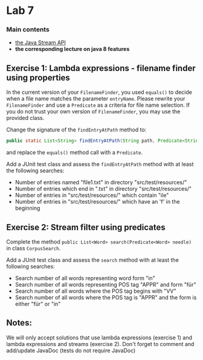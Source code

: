 # Lab 7

### Main contents
- [the Java Stream API](http://tutorials.jenkov.com/java-functional-programming/streams.html)
- **the corresponding lecture on java 8 features**

## Exercise 1: Lambda expressions - filename finder using properties

In the current version of your `FilenameFinder`, you used `equals()` to decide when a file name matches the parameter `entryName`. Please rewrite your `FilenameFinder` and use a 
`Predicate` as a criteria for file name selection. If you do not trust your own version of `FilenameFinder`, you may use the provided class.

Change the signature of the `findEntryAtPath` method to:

~~~java
public static List<String> findEntryAtPath(String path, Predicate<String> matcher)
~~~

and replace the `equals()` method call with a `Predicate`.

Add a JUnit test class and assess the `findEntryAtPath` method with at least the 
following searches:

* Number of entries named "file1.txt" in directory "src/test/resources/"
* Number of entries which end in ".txt" in directory "src/test/resources/"
* Number of entries in "src/test/resources/" which contain "ile"
* Number of entries in "src/test/resources/" which have an 'f' in the beginning

## Exercise 2: Stream filter using predicates

Complete the method `public List<Word> search(Predicate<Word> needle)` in class `CorpusSearch`.

Add a JUnit test class and assess the `search` method with at least the 
following searches:

* Search number of all words representing word form "in" 
* Search number of all words representing POS tag "APPR" and form "für"
* Search number of all words where the POS tag begins with "VV"
* Search number of all words where the POS tag is "APPR" and the form is either "für" or "in"

## Notes:
We will only accept solutions that use lambda expressions (exercise 1) and lambda expressions and streams (exercise 2). 
Don't forget to comment and add/update JavaDoc (tests do not require JavaDoc)

